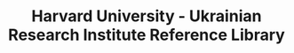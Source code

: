 ---
layout: repo
title: "Harvard University - Ukrainian Research Institute Reference Library"
id: 17707
permalink: repos/17707/
---